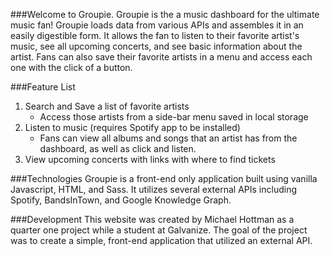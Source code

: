 ###Welcome to Groupie.
Groupie is the a music dashboard for the ultimate music fan! Groupie loads data from various APIs and assembles it in an easily digestible form. It allows the fan to listen to their favorite artist's music, see all upcoming concerts, and see basic information about the artist. Fans can also save their favorite artists in a menu and access each one with the click of a button.

###Feature List
1. Search and Save a list of favorite artists
   * Access those artists from a side-bar menu saved in local storage
1. Listen to music (requires Spotify app to be installed)
   * Fans can view all albums and songs that an artist has from the dashboard, as well as click and listen.
1. View upcoming concerts with links with where to find tickets

###Technologies
Groupie is a front-end only application built using vanilla Javascript, HTML, and Sass. It utilizes several external APIs including Spotify, BandsInTown, and Google Knowledge Graph.

###Development
This website was created by Michael Hottman as a quarter one project while a student at Galvanize. The goal of the project was to create a simple, front-end application that utilized an external API.

